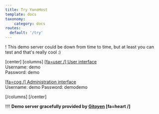 ```yaml
---
title: Try YunoHost
template: docs
taxonomy:
    category: docs
routes:
  default: '/try'
---
```


! This demo server could be down from time to time, but at least you can test and that's really cool :)

[center]
[columns]
[[fa=user /] User interface](https://demo.yunohost.org/?target=_blank&classes=btn,btn-lg,btn-success)  
Username: demo  
Password: demo

[[fa=cog /] Administration interface](https://demo.yunohost.org/yunohost/admin/?target=_blank&classes=btn,btn-lg,btn-primary)  
Username: demo
Password: demodemo

[/columns]
[/center]

!!!! **Demo server gracefully provided by [Gitoyen](https://www.gitoyen.net?target=_blank) [fa=heart /]**
